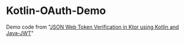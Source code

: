 # Kotlin-OAuth-Demo

Demo code from "[JSON Web Token Verification in Ktor using Kotlin and Java-JWT](https://www.scottbrady91.com/Kotlin/JSON-Web-Token-Verification-in-Ktor-using-Kotlin-and-Java-JWT)"
